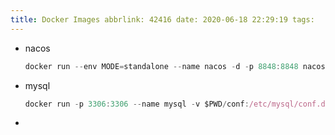 ```yaml
---
title: Docker Images abbrlink: 42416 date: 2020-06-18 22:29:19 tags:
---
```


- nacos

    ```jsx
    docker run --env MODE=standalone --name nacos -d -p 8848:8848 nacos/nacos-server
    ```

- mysql

    ```jsx
    docker run -p 3306:3306 --name mysql -v $PWD/conf:/etc/mysql/conf.d -v $PWD/logs:/logs -v $PWD/data:/var/lib/mysql -e MYSQL_ROOT_PASSWORD=123456 -d mysql:5.6
    ```

-
